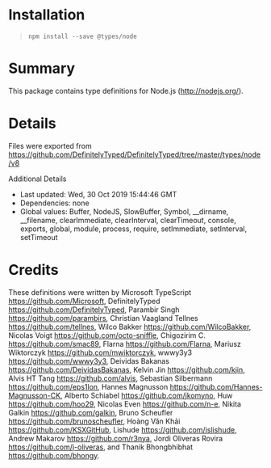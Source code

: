 # Installation
> `npm install --save @types/node`

# Summary
This package contains type definitions for Node.js (http://nodejs.org/).

# Details
Files were exported from https://github.com/DefinitelyTyped/DefinitelyTyped/tree/master/types/node/v8

Additional Details
 * Last updated: Wed, 30 Oct 2019 15:44:46 GMT
 * Dependencies: none
 * Global values: Buffer, NodeJS, SlowBuffer, Symbol, __dirname, __filename, clearImmediate, clearInterval, clearTimeout, console, exports, global, module, process, require, setImmediate, setInterval, setTimeout

# Credits
These definitions were written by Microsoft TypeScript <https://github.com/Microsoft>, DefinitelyTyped <https://github.com/DefinitelyTyped>, Parambir Singh <https://github.com/parambirs>, Christian Vaagland Tellnes <https://github.com/tellnes>, Wilco Bakker <https://github.com/WilcoBakker>, Nicolas Voigt <https://github.com/octo-sniffle>, Chigozirim C. <https://github.com/smac89>, Flarna <https://github.com/Flarna>, Mariusz Wiktorczyk <https://github.com/mwiktorczyk>, wwwy3y3 <https://github.com/wwwy3y3>, Deividas Bakanas <https://github.com/DeividasBakanas>, Kelvin Jin <https://github.com/kjin>, Alvis HT Tang <https://github.com/alvis>, Sebastian Silbermann <https://github.com/eps1lon>, Hannes Magnusson <https://github.com/Hannes-Magnusson-CK>, Alberto Schiabel <https://github.com/jkomyno>, Huw <https://github.com/hoo29>, Nicolas Even <https://github.com/n-e>, Nikita Galkin <https://github.com/galkin>, Bruno Scheufler <https://github.com/brunoscheufler>, Hoàng Văn Khải <https://github.com/KSXGitHub>, Lishude <https://github.com/islishude>, Andrew Makarov <https://github.com/r3nya>, Jordi Oliveras Rovira <https://github.com/j-oliveras>, and Thanik Bhongbhibhat <https://github.com/bhongy>.

